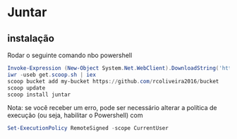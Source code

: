 # Juntar
 
## instalação

Rodar o seguinte comando nbo powershell

```powershell
Invoke-Expression (New-Object System.Net.WebClient).DownloadString('https://get.scoop.sh')
iwr -useb get.scoop.sh | iex
scoop bucket add my-bucket https://github.com/rcoliveira2016/bucket
scoop update
scoop install juntar
```
Nota: se você receber um erro, pode ser necessário alterar a política de execução (ou seja, habilitar o Powershell) com
```powershell
Set-ExecutionPolicy RemoteSigned -scope CurrentUser
```
